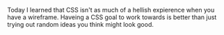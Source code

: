 Today I learned that CSS isn't as much of a hellish expierence when you have a wireframe. Haveing a CSS goal to work towards is better than just trying out random ideas you think might look good.